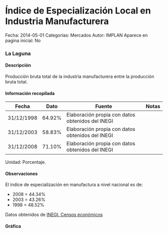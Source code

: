 Índice de Especialización Local en Industria Manufacturera
=====

Fecha: 2014-05-01
Categorías: Mercados
Autor: IMPLAN
Aparece en pagina inicial: No

### La Laguna

#### Descripción

Producción bruta total de la industria manufacturera entre la producción bruta total.

<!-- break -->

#### Información recopilada

<table class="table table-hover table-bordered matriz">
  <thead>
    <tr><th>Fecha</th><th>Dato</th><th>Fuente</th><th>Notas</th></tr>
  </thead>
  <tbody>
    <tr><td class="centrado">31/12/1998</td><td class="derecha">64.92%</td><td>Elaboración propia con datos obtenidos del INEGI</td><td></td></tr>
    <tr><td class="centrado">31/12/2003</td><td class="derecha">58.83%</td><td>Elaboración propia con datos obtenidos del INEGI</td><td></td></tr>
    <tr><td class="centrado">31/12/2008</td><td class="derecha">71.10%</td><td>Elaboración propia con datos obtenidos del INEGI</td><td></td></tr>
  </tbody>
</table>

Unidad: Porcentaje.

#### Observaciones

El índice de especialización en manufactura a nivel nacional es de:

- 2008 = 44.34%
- 2003 = 43.26%
- 1998 = 48.52%

Datos obtenidos de [INEGI. Censos económicos](http://www3.inegi.org.mx/sistemas/saic/)

#### Gráfica

<div id="Morrisdtjrngay" class="grafica"></div>
  <script>
  new Morris.Line({
    element: 'Morrisdtjrngay',
    data: [
      { fecha: '1998-12-31', dato: 64.9200 },
      { fecha: '2003-12-31', dato: 58.8300 },
      { fecha: '2008-12-31', dato: 71.1000 }
    ],
    xkey: 'fecha',
    ykeys: ['dato'],
    labels: ['Dato'],
    lineColors: ['#FF5B02'],
    xLabelFormat: function(d) {
      return d.getDate()+'/'+(d.getMonth()+1)+'/'+d.getFullYear();
    },
    dateFormat: function (ts) {
      var d = new Date(ts);
      return d.getDate() + '/' + (d.getMonth() + 1) + '/' + d.getFullYear();
    }
  });
  </script>
